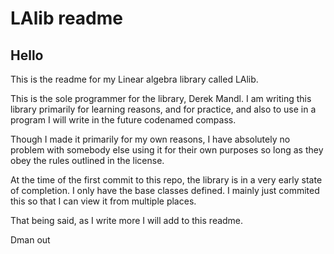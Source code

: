 # LAlib readme

## Hello

This is the readme for my Linear algebra library called LAlib.

This is the sole programmer for the library, Derek Mandl.  I am writing this library primarily for learning reasons, and for practice, and also to use in a program I will write in the future codenamed compass.

Though I made it primarily for my own reasons, I have absolutely no problem with somebody else using it for their own purposes so long as they obey the rules outlined in the license.

At the time of the first commit to this repo, the library is in a very early state of completion.  I only have the base classes defined.  I mainly just commited this so that I can view it from multiple places.

That being said, as I write more I will add to this readme.

Dman out
